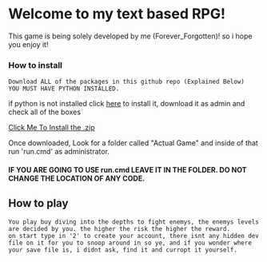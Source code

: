 # Welcome to my text based RPG!
This game is being solely developed by me (Forever_Forgotten)! so i hope you enjoy it!

### How to install

	Download ALL of the packages in this github repo (Explained Below)
 	YOU MUST HAVE PYTHON INSTALLED. 
  if python is not installed click [here](https://www.python.org/downloads/release/python-3130/) to install it, download it as admin and check all of the boxes 
 

[Click Me To Install the .zip](https://drive.google.com/uc?export=download&id=1YIphvKOy-ej6tPaeOyy4yoHe5Gkfa64L)

Once downloaded, Look for a folder called "Actual Game" and inside of that run 'run.cmd' as administrator.
#### IF YOU ARE GOING TO USE run.cmd LEAVE IT IN THE FOLDER. DO NOT CHANGE THE LOCATION OF ANY CODE.


## How to play
	You play buy diving into the depths to fight enemys, the enemys levels are decided by you. the higher the risk the higher the reward.
 	on start type in '2' to create your account, there isnt any hidden dev file on it for you to snoop around in so ye, and if you wonder where your save file is, i didnt ask, find it and curropt it yourself.
